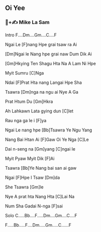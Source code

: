 ## Oi Yee

### 🎤+✍️ Mike La Sam

Intro F....Dm....Gm....C....F

Ngai Le [F]nang Hpe grai tsaw ra Ai

[Dm]Ngai le Nang hpe grai naw Dum Dik Ai

[Gm]Hkying Ten Shagu Hta Na A Lam Ni Hpe

Myit Sumru [C]Nga

Ndai [F]Prat Hta nang Langai Hpe Sha

Tsawra [Dm]nga na ngu ai Nye A Ga

Prat Htum Du [Gm]Hkra

Ah Lahkawn Lata gying dun [C]let

Rau nga ga le i [F]ya

Ngai Le nang hpe [Bb]Tsawra Ye Ngu Yang

Nang Bai Htan Ai [F]Gaw Oi Ye Nga [C]Le

Dai n-seng na [Gm]yang [C]ngai le

Myit Pyaw Myit Dik [F]Ai

Tsawra [Bb]Ye Nang bai san ai gaw

Ngai [F]Hpe I Tsaw [Dm]da

She Tsawra [Gm]le

Nye A prat hta Nang Hta [C]Lai Na

Num Sha Gadai N-nga [F]sai

Solo C.....Bb....F.....Dm....Gm....C....F

F.....Bb.....F....Dm.....Gm.....C......F
